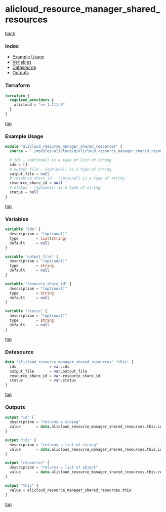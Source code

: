 # alicloud_resource_manager_shared_resources

[back](../alicloud.md)

### Index

- [Example Usage](#example-usage)
- [Variables](#variables)
- [Datasource](#datasource)
- [Outputs](#outputs)

### Terraform

```terraform
terraform {
  required_providers {
    alicloud = ">= 1.111.0"
  }
}
```

[top](#index)

### Example Usage

```terraform
module "alicloud_resource_manager_shared_resources" {
  source = "./modules/alicloud/d/alicloud_resource_manager_shared_resources"

  # ids - (optional) is a type of list of string
  ids = []
  # output_file - (optional) is a type of string
  output_file = null
  # resource_share_id - (optional) is a type of string
  resource_share_id = null
  # status - (optional) is a type of string
  status = null
}
```

[top](#index)

### Variables

```terraform
variable "ids" {
  description = "(optional)"
  type        = list(string)
  default     = null
}

variable "output_file" {
  description = "(optional)"
  type        = string
  default     = null
}

variable "resource_share_id" {
  description = "(optional)"
  type        = string
  default     = null
}

variable "status" {
  description = "(optional)"
  type        = string
  default     = null
}
```

[top](#index)

### Datasource

```terraform
data "alicloud_resource_manager_shared_resources" "this" {
  ids               = var.ids
  output_file       = var.output_file
  resource_share_id = var.resource_share_id
  status            = var.status
}
```

[top](#index)

### Outputs

```terraform
output "id" {
  description = "returns a string"
  value       = data.alicloud_resource_manager_shared_resources.this.id
}

output "ids" {
  description = "returns a list of string"
  value       = data.alicloud_resource_manager_shared_resources.this.ids
}

output "resources" {
  description = "returns a list of object"
  value       = data.alicloud_resource_manager_shared_resources.this.resources
}

output "this" {
  value = alicloud_resource_manager_shared_resources.this
}
```

[top](#index)